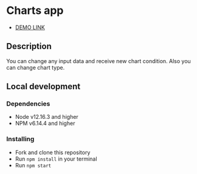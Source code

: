 # Сharts app

- [DEMO LINK](https://vsuslov29.github.io/cities-table/)

## Description

You can change any input data and receive new chart condition. Also you can change chart type.

## Local development

### Dependencies
* Node v12.16.3 and higher
* NPM v6.14.4 and higher

### Installing
* Fork and clone this repository
* Run `npm install` in your terminal
* Run `npm start`
